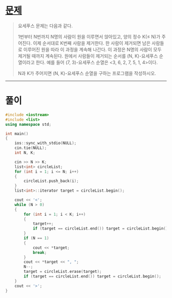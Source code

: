 # [문제](https://www.acmicpc.net/problem/1158 "#1158번")
  
> 요세푸스 문제는 다음과 같다.
> 
> 1번부터 N번까지 N명의 사람이 원을 이루면서 앉아있고, 양의 정수 K(≤ N)가 주어진다. 이제 순서대로 K번째 사람을 제거한다. 한 사람이 제거되면 남은 사람들로 이루어진 원을 따라 이 과정을 계속해 나간다. 이 과정은 N명의 사람이 모두 제거될 때까지 계속된다. 원에서 사람들이 제거되는 순서를 (N, K)-요세푸스 순열이라고 한다. 예를 들어 (7, 3)-요세푸스 순열은 <3, 6, 2, 7, 5, 1, 4>이다.
> 
> N과 K가 주어지면 (N, K)-요세푸스 순열을 구하는 프로그램을 작성하시오.
<hr/>

# 풀이

```cpp
#include <iostream>
#include <list>
using namespace std;

int main()
{
	ios::sync_with_stdio(NULL);
	cin.tie(NULL);
	int N, K;

	cin >> N >> K;
	list<int> circleList;
	for (int i = 1; i <= N; i++)
	{
		circleList.push_back(i);
	}
	list<int>::iterator target = circleList.begin();

	cout << '<';
	while (N > 0)
	{
		for (int i = 1; i < K; i++)
		{
			target++;
			if (target == circleList.end()) target = circleList.begin();
		}
		if (N == 1)
		{
			cout << *target;
			break;
		}
		cout << *target << ", ";
		N--;
		target = circleList.erase(target);
		if (target == circleList.end()) target = circleList.begin();
	}
	cout << '>';
}
```

